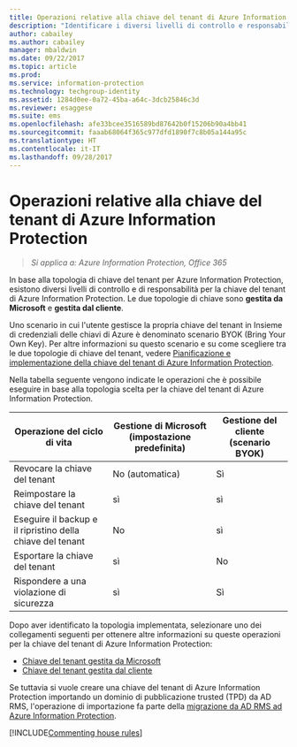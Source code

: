 ```yaml
---
title: Operazioni relative alla chiave del tenant di Azure Information Protection
description: "Identificare i diversi livelli di controllo e responsabilità per la chiave del tenant di Azure Information Protection."
author: cabailey
ms.author: cabailey
manager: mbaldwin
ms.date: 09/22/2017
ms.topic: article
ms.prod: 
ms.service: information-protection
ms.technology: techgroup-identity
ms.assetid: 1284d0ee-0a72-45ba-a64c-3dcb25846c3d
ms.reviewer: esaggese
ms.suite: ems
ms.openlocfilehash: afe33bcee3516589bd87642b0f15206b90a4bb41
ms.sourcegitcommit: faaab68064f365c977dfd1890f7c8b05a144a95c
ms.translationtype: HT
ms.contentlocale: it-IT
ms.lasthandoff: 09/28/2017
---
```

# <a name="operations-for-your-azure-information-protection-tenant-key"></a>Operazioni relative alla chiave del tenant di Azure Information Protection

>*Si applica a: Azure Information Protection, Office 365*

In base alla topologia di chiave del tenant per Azure Information Protection, esistono diversi livelli di controllo e di responsabilità per la chiave del tenant di Azure Information Protection. Le due topologie di chiave sono **gestita da Microsoft** e **gestita dal cliente**.

Uno scenario in cui l'utente gestisce la propria chiave del tenant in Insieme di credenziali delle chiavi di Azure è denominato scenario BYOK (Bring Your Own Key). Per altre informazioni su questo scenario e su come scegliere tra le due topologie di chiave del tenant, vedere [Pianificazione e implementazione della chiave del tenant di Azure Information Protection](../plan-design/plan-implement-tenant-key.md).

Nella tabella seguente vengono indicate le operazioni che è possibile eseguire in base alla topologia scelta per la chiave del tenant di Azure Information Protection.

|Operazione del ciclo di vita|Gestione di Microsoft (impostazione predefinita)|Gestione del cliente (scenario BYOK)|
|-----------------------|-------------------------------|---------------------------|
|Revocare la chiave del tenant|No (automatica)|Sì|
|Reimpostare la chiave del tenant|sì|sì|
|Eseguire il backup e il ripristino della chiave del tenant|No|sì|
|Esportare la chiave del tenant|sì|No|
|Rispondere a una violazione di sicurezza|sì|Sì|

Dopo aver identificato la topologia implementata, selezionare uno dei collegamenti seguenti per ottenere altre informazioni su queste operazioni per la chiave del tenant di Azure Information Protection:

- [Chiave del tenant gestita da Microsoft](operations-microsoft-managed-tenant-key.md)
- [Chiave del tenant gestita dal cliente](operations-customer-managed-tenant-key.md)

Se tuttavia si vuole creare una chiave del tenant di Azure Information Protection importando un dominio di pubblicazione trusted (TPD) da AD RMS, l'operazione di importazione fa parte della [migrazione da AD RMS ad Azure Information Protection](../plan-design/migrate-from-ad-rms-to-azure-rms.md).  

[!INCLUDE[Commenting house rules](../includes/houserules.md)]
